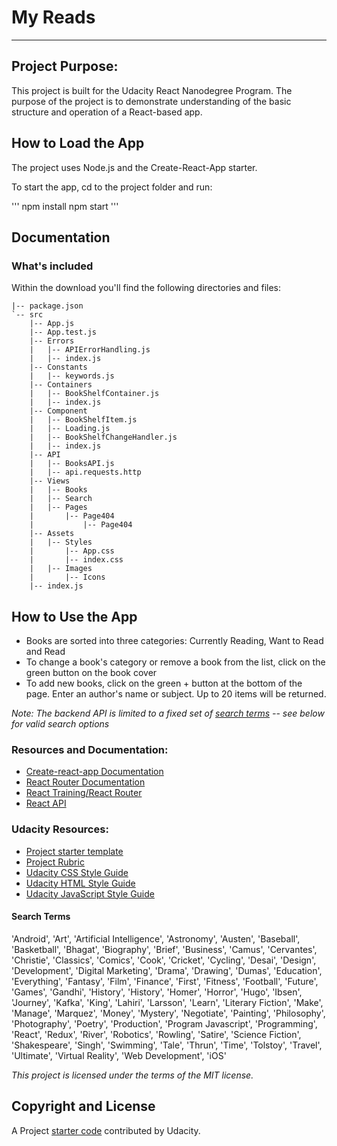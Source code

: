 # My Reads

---

## Project Purpose:

This project is built for the Udacity React Nanodegree Program. 
    The purpose of the project is to demonstrate understanding of the basic structure and operation of a React-based app.

## How to Load the App

The project uses Node.js and the Create-React-App starter. 

To start the app, cd to the project folder and run:

'''
npm install
npm start
'''

## Documentation
### What's included
Within the download you'll find the following directories and files:
```
|-- package.json
`-- src
    |-- App.js
    |-- App.test.js
    |-- Errors 
    |   |-- APIErrorHandling.js
    |   |-- index.js
    |-- Constants 
    |   |-- keywords.js
    |-- Containers 
    |   |-- BookShelfContainer.js
    |   |-- index.js
    |-- Component
    |   |-- BookShelfItem.js
    |   |-- Loading.js
    |   |-- BookShelfChangeHandler.js
    |   |-- index.js
    |-- API
    |   |-- BooksAPI.js
    |   |-- api.requests.http
    |-- Views
    |   |-- Books
    |   |-- Search
    |   |-- Pages
    |       |-- Page404
    |           |-- Page404
    |-- Assets
    |   |-- Styles
    |       |-- App.css
    |       |-- index.css
    |   |-- Images
    |       |-- Icons
    |-- index.js
```

## How to Use the App

- Books are sorted into three categories: Currently Reading, Want to Read and Read
- To change a book's category or remove a book from the list, click on the green button on the book cover
- To add new books, click on the green + button at the bottom of the page.
  Enter an author's name or subject. Up to 20 items will be returned.

_Note: The backend API is limited to a fixed set of [search terms](#search-terms) -- see below for valid search options_


### Resources and Documentation:

- [Create-react-app Documentation](https://github.com/facebookincubator/create-react-app)
- [React Router Documentation](http://knowbody.github.io/react-router-docs/)
- [React Training/React Router](https://reacttraining.com/react-router/web/api/BrowserRouter)
- [React API](https://facebook.github.io/react/docs/react-api.html)

### Udacity Resources:

- [Project starter template](https://github.com/udacity/reactnd-project-myreads-starter)
- [Project Rubric](https://review.udacity.com/#!/rubrics/918/view)
- [Udacity CSS Style Guide](http://udacity.github.io/frontend-nanodegree-styleguide/css.html)
- [Udacity HTML Style Guide](http://udacity.github.io/frontend-nanodegree-styleguide/index.html)
- [Udacity JavaScript Style Guide](http://udacity.github.io/frontend-nanodegree-styleguide/javascript.html)

#### Search Terms

'Android', 'Art', 'Artificial Intelligence', 'Astronomy', 'Austen', 'Baseball', 'Basketball', 'Bhagat', 'Biography', 'Brief', 'Business', 'Camus', 'Cervantes', 'Christie', 'Classics', 'Comics', 'Cook', 'Cricket', 'Cycling', 'Desai', 'Design', 'Development', 'Digital Marketing', 'Drama', 'Drawing', 'Dumas', 'Education', 'Everything', 'Fantasy', 'Film', 'Finance', 'First', 'Fitness', 'Football', 'Future', 'Games', 'Gandhi', 'History', 'History', 'Homer', 'Horror', 'Hugo', 'Ibsen', 'Journey', 'Kafka', 'King', 'Lahiri', 'Larsson', 'Learn', 'Literary Fiction', 'Make', 'Manage', 'Marquez', 'Money', 'Mystery', 'Negotiate', 'Painting', 'Philosophy', 'Photography', 'Poetry', 'Production', 'Program Javascript', 'Programming', 'React', 'Redux', 'River', 'Robotics', 'Rowling', 'Satire', 'Science Fiction', 'Shakespeare', 'Singh', 'Swimming', 'Tale', 'Thrun', 'Time', 'Tolstoy', 'Travel', 'Ultimate', 'Virtual Reality', 'Web Development', 'iOS'

_This project is licensed under the terms of the MIT license._



## Copyright and License
A Project [starter code](https://github.com/udacity/reactnd-project-myreads-starter) contributed by Udacity.
